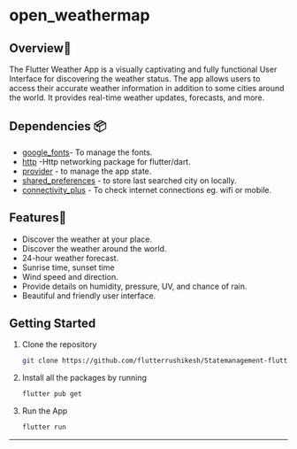 # open_weathermap

## Overview📙 <br>
The Flutter Weather App is a visually captivating and fully functional User Interface for discovering the weather status. The app allows users to access their accurate weather information in addition to some cities around the world. It provides real-time weather updates, forecasts, and more.

## Dependencies 📦️
- [google_fonts](https://pub.dev/packages/google_fonts)- To manage the fonts.
- [http](https://pub.dev/packages/http) -Http networking package for flutter/dart.
- [provider](https://pub.dev/packages/provider) - to manage the app state.
- [shared_preferences](https://pub.dev/packages/shared_preferences) - to store last searched city on locally.
- [connectivity_plus](https://pub.dev/packages/connectivity_plus) - To check internet connections eg. wifi or mobile.

## Features🌟
- Discover the weather at your place.
- Discover the weather around the world.
- 24-hour weather forecast.
- Sunrise time, sunset time
- Wind speed and direction.
- Provide details on humidity, pressure, UV, and chance of rain.
- Beautiful and friendly user interface.

  
## Getting Started
1. Clone the repository

   ```sh
   git clone https://github.com/flutterrushikesh/Statemanagement-flutter.git and go to this path app state/Provider/WeatherMap App/open_weathermap.
   ```
2. Install all the packages by running
   ```sh
   flutter pub get
   ```
5. Run the App
   ```dart
   flutter run
   ```
---
